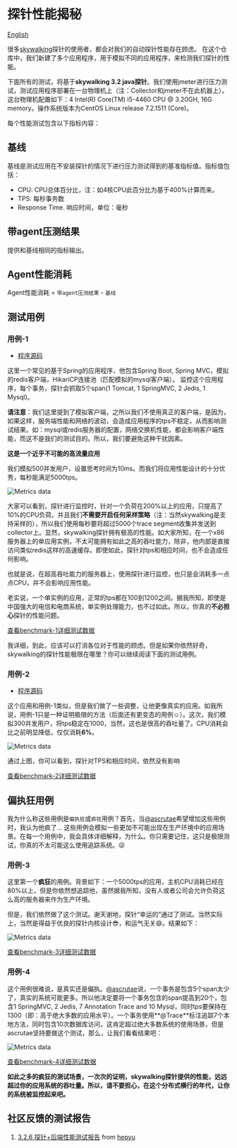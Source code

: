 # 探针性能揭秘
[English](README.md)

很多[skywalking](https://github.com/OpenSkywalking/skywalking)探针的使用者，都会对我们的自动探针性能存在顾虑。
在这个仓库中，我们新建了多个应用程序，用于模拟不同的应用程序，来检测我们探针的性能。

下面所有的测试，将基于**skywalking 3.2 java探针**。我们使用jmeter进行压力测试，测试应用程序部署在一台物理机上（注：Collector和jmeter不在此机器上）。
这台物理机配置如下：4 Intel(R) Core(TM) i5-4460  CPU @ 3.20GH, 16G memory。操作系统版本为CentOS Linux release 7.2.1511 (Core)。

每个性能测试包含以下指标内容：
## 基线
基线是测试应用在不安装探针的情况下进行压力测试得到的基准指标值。指标值包括：
* CPU: CPU总体百分比，注：如4核CPU此百分比为基于400%计算而来。
* TPS: 每秒事务数
* Response Time. 响应时间，单位：毫秒

## 带agent压测结果
提供和基线相同的指标输出。

## Agent性能消耗
Agent性能消耗 = `带agent压测结果` - `基线`


## 测试用例
### 用例-1
* [程序源码](https://github.com/SkywalkingTest/Agent-Benchmarks/tree/master/Benchmark-1/example)

这里一个常见的基于Spring的应用程序，他包含Spring Boot, Spring MVC，模拟的redis客户端，HikariCP连接池（匹配模拟的mysql客户端）。
监控这个应用程序，每个事务，探针会抓取5个span(1 Tomcat, 1 SpringMVC, 2 Jedis, 1 Mysql)。

**请注意**：我们这里提到了模拟客户端，之所以我们不使用真正的客户端，是因为，如果这样，服务端性能和网络的波动，会造成应用程序的tps不稳定，从而影响测试结果。如：mysql或redis服务器的配置，网络交换机性能，都会影响客户端性能，而这不是我们的测试目的。所以，我们要避免这种干扰因素。

**这是一个近乎不可能的高流量应用**

我们模拟500并发用户，设置思考时间为10ms。而我们将应用性能设计的十分优秀，每秒能满足5000tps。

![Metrics data](https://skywalkingtest.github.io/page-resources/3.2/performance-results/benchmark-1/contrast_graph.png)

大家可以看到，探针进行监控时，针对一个负荷在200%以上的应用，只提高了10%的CPU负荷。并且我们**不需要开启任何采样策略**（注：当然skywalking是支持采样的），所以我们使用每秒要将超过5000个trace segment收集并发送到collector上。显然，skywalking探针拥有极高的性能。如大家所知，在一个x86服务器上的单应用实例，不太可能拥有如此之高的吞吐能力，除非，他内部是直接访问类似redis这样的高速缓存。即使如此，探针对tps和相应时间，也不会造成任何影响。

也就是说，在超高吞吐能力的服务器上，使用探针进行监控，也只是会消耗多一点点CPU，并不会影响应用性能。

老实说，一个单实例的应用，正常的tps都在100到1200之间。据我所知，即使是中国强大的电信和电商系统，单实例处理能力，也不过如此。所以，你真的**不必担心**探针的性能问题。

[查看benchmark-1详细测试数据](Benchmark-1)

我详细，到此，应该可以打消各位对于性能的顾虑。但是如果你依然好奇，skywalking的探针性能极限在哪里？你可以继续阅读下面的测试用例。

### 用例-2
* [程序源码](https://github.com/SkywalkingTest/Agent-Benchmarks/tree/master/Benchmark-2/example)

这个应用和用例-1类似，但是我们做了一些调整，让他更像真实的应用。如我所说，用例-1只是一种证明极限的方法（后面还有更变态的用例☺）。这次，我们模拟300并发用户，将tps稳定在1000，当然，这也是很高的吞吐量了。CPU消耗会比之前明显降低，仅仅消耗**6%**。

![Metrics data](https://skywalkingtest.github.io/page-resources/3.2/performance-results/benchmark-2/contrast_graph.png)

通过上图，你可以看到，探针对TPS和相应时间，依然没有影响

[查看benchmark-2详细测试数据](Benchmark-2)

## 偏执狂用例
我为什么称这些用例是`偏执狂`或`疯狂`用例？首先，当[@ascrutae](https://github.com/ascrutae)希望增加这些用例时，我认为他疯了... 这些用例会模拟一些更加不可能出现在生产环境中的应用场景。在每一个用例中，我会具体详细解释，为什么。你只需要记住，这只是极限测试，你真的不太可能这么使用追踪系统。😜

### 用例-3
这里第一个**疯狂**的用例。背景如下：一个5000tps的应用，主机CPU消耗已经在80%以上，但是你依然想追踪他，虽然据我所知，没有人或者公司会允许负荷这么高的服务器来作为生产环境。

但是，我们依然做了这个测试。谢天谢地，探针“幸运的”通过了测试。当然实际上，当然是得益于优良的探针内核设计😎，和运气无关😄。结果如下：

![Metrics data](https://skywalkingtest.github.io/page-resources/3.2/performance-results/benchmark-3/contrast_graph.png)

[查看benchmark-3详细测试数据](Benchmark-3)


### 用例-4
这个用例很难说，是真实还是偏执。[@ascrutae](https://github.com/ascrutae)说，一个事务是包含5个span太少了，真实的系统可能更多。所以他决定要将一个事务包含的span提高到20个，包含1 SpringMVC, 2 Jedis, 7 Annotation Trace and 10 Mysql，同时tps要保持在1300（即：高于绝大多数的应用水平）。一个事务使用**@Trace**标注追踪7个本地方法，同时包含10次数据库访问，这肯定超过绝大多数系统的使用场景，但是ascrutae坚持要做这个测试，那么，让我们看看结果吧：


![Metrics data](https://skywalkingtest.github.io/page-resources/3.2/performance-results/benchmark-4/contrast_graph.png)

[查看benchmark-4详细测试数据](Benchmark-4)


**如此之多的疯狂的测试场景，一次次的证明，skywalking探针提供的性能，远远超过你的应用系统的吞吐量。所以，请不要担心，在这个分布式横行的年代，让你的系统被监控起来吧。**

## 社区反馈的测试报告

1. [3.2.6 探针+后端性能测试报告](https://github.com/apache/incubator-skywalking/issues/1596#issuecomment-418946050) from [hepyu](https://github.com/hepyu)
